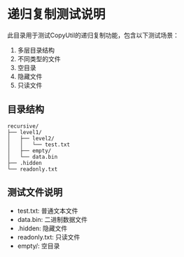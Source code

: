 # 递归复制测试说明

此目录用于测试CopyUtil的递归复制功能，包含以下测试场景：

1. 多层目录结构
2. 不同类型的文件
3. 空目录
4. 隐藏文件
5. 只读文件

## 目录结构
```
recursive/
├── level1/
│   ├── level2/
│   │   └── test.txt
│   ├── empty/
│   └── data.bin
├── .hidden
└── readonly.txt
```

## 测试文件说明

- test.txt: 普通文本文件
- data.bin: 二进制数据文件
- .hidden: 隐藏文件
- readonly.txt: 只读文件
- empty/: 空目录